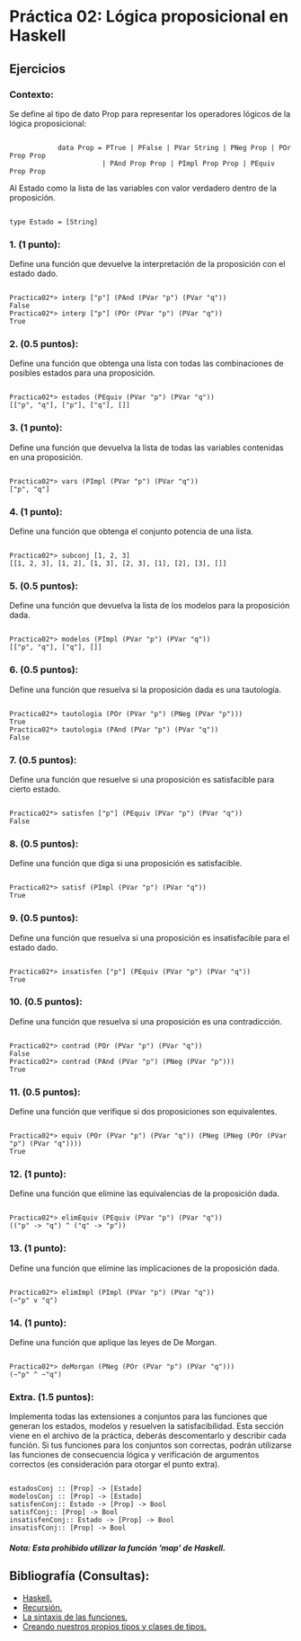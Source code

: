 # Práctica 02: Lógica proposicional en Haskell
## Ejercicios
### Contexto:
Se define al tipo de dato Prop para representar los operadores lógicos de la lógica proposicional:
<pre><code>
			data Prop = PTrue | PFalse | PVar String | PNeg Prop | POr Prop Prop
	     		       | PAnd Prop Prop | PImpl Prop Prop | PEquiv Prop Prop
</code></pre>

Al Estado como la lista de las variables con valor verdadero dentro de la proposición.
<pre><code>
type Estado = [String]
</code></pre>

### 1. (1 punto):
Define una función que devuelve la interpretación de la proposición con el estado dado.
<pre><code>
Practica02*> interp ["p"] (PAnd (PVar "p") (PVar "q"))
False
Practica02*> interp ["p"] (POr (PVar "p") (PVar "q"))
True
</code></pre>

### 2. (0.5 puntos):
Define una función que obtenga una lista con todas las combinaciones de posibles estados
para una proposición.
<pre><code>
Practica02*> estados (PEquiv (PVar "p") (PVar "q"))
[["p", "q"], ["p"], ["q"], []]
</code></pre>

### 3. (1 punto):
Define una función que devuelva la lista de todas las variables contenidas en una proposición.
<pre><code>
Practica02*> vars (PImpl (PVar "p") (PVar "q"))
["p", "q"]
</code></pre>

### 4. (1 punto):
Define una función que obtenga el conjunto potencia de una lista.
<pre><code>
Practica02*> subconj [1, 2, 3]
[[1, 2, 3], [1, 2], [1, 3], [2, 3], [1], [2], [3], []]
</code></pre>

### 5. (0.5 puntos):
Define una función que devuelva la lista de los modelos para la proposición dada.
<pre><code>
Practica02*> modelos (PImpl (PVar "p") (PVar "q"))
[["p", "q"], ["q"], []]
</code></pre>

### 6. (0.5 puntos):
Define una función que resuelva si la proposición dada es una tautología.
<pre><code>
Practica02*> tautologia (POr (PVar "p") (PNeg (PVar "p")))
True
Practica02*> tautologia (PAnd (PVar "p") (PVar "q"))
False
</code></pre>

### 7. (0.5 puntos):
Define una función que resuelve si una proposición es satisfacible para cierto estado.
<pre><code>
Practica02*> satisfen ["p"] (PEquiv (PVar "p") (PVar "q"))
False
</code></pre>

### 8. (0.5 puntos):
Define una función que diga si una proposición es satisfacible.
<pre><code>
Practica02*> satisf (PImpl (PVar "p") (PVar "q"))
True
</code></pre>

### 9. (0.5 puntos):
Define una función que resuelva si una proposición es insatisfacible para el estado dado.
<pre><code>
Practica02*> insatisfen ["p"] (PEquiv (PVar "p") (PVar "q"))
True
</code></pre>

### 10. (0.5 puntos):
Define una función que resuelva si una proposición es una contradicción.
<pre><code>
Practica02*> contrad (POr (PVar "p") (PVar "q"))
False
Practica02*> contrad (PAnd (PVar "p") (PNeg (PVar "p")))
True
</code></pre>

### 11. (0.5 puntos):
Define una función que verifique si dos proposiciones son equivalentes.
<pre><code>
Practica02*> equiv (POr (PVar "p") (PVar "q")) (PNeg (PNeg (POr (PVar "p") (PVar "q"))))
True
</code></pre>

### 12. (1 punto):
Define una función que elimine las equivalencias de la proposición dada.
<pre><code>
Practica02*> elimEquiv (PEquiv (PVar "p") (PVar "q"))
(("p" -> "q") ^ ("q" -> "p"))
</code></pre>

### 13. (1 punto):
Define una función que elimine las implicaciones de la proposición dada.
<pre><code>
Practica02*> elimImpl (PImpl (PVar "p") (PVar "q"))
(~"p" v "q")
</code></pre>

### 14. (1 punto):
Define una función que aplique las leyes de De Morgan.
<pre><code>
Practica02*> deMorgan (PNeg (POr (PVar "p") (PVar "q")))
(~"p" ^ ~"q")
</code></pre>

### Extra. (1.5 puntos):
Implementa todas las extensiones a conjuntos para las funciones que generan los estados, modelos y resuelven la satisfacibilidad. Esta sección viene en el archivo de la práctica, deberás descomentarlo y describir cada función. Si tus funciones para los conjuntos son correctas, podrán utilizarse las funciones de consecuencia lógica y verificación de argumentos correctos (es consideración para otorgar el punto extra).
<pre><code>
estadosConj :: [Prop] -> [Estado]
modelosConj :: [Prop] -> [Estado]
satisfenConj:: Estado -> [Prop] -> Bool
satisfConj:: [Prop] -> Bool
insatisfenConj:: Estado -> [Prop] -> Bool
insatisfConj:: [Prop] -> Bool
</code></pre>
#### *Nota: Esta prohibido utilizar la función ’map’ de Haskell.*

## Bibliografía (Consultas):
* [Haskell.](https://www.haskell.org/)
* [Recursión.](http://aprendehaskell.es/content/Recursion.html)
* [La sintaxis de las funciones.](http://aprendehaskell.es/content/Funciones.html)
* [Creando nuestros propios tipos y clases de tipos.](http://aprendehaskell.es/content/ClasesDeTipos.html)